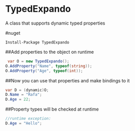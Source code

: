 # TypedExpando
A class that supports dynamic typed properties

#nuget
```
Install-Package TypedExpando
```

##Add properties to the object on runtime
```c#
 var O = new TypedExpando();
O.AddProperty("Name", typeof(string));
O.AddProperty("Age", typeof(int));
```

##Now you can use that properties and make bindings to it
```c#
var D = (dynamic)O;
D.Name = "Rafa";
D.Age = 22;
```

##Property types will be checked at runtime
```c#
//runtime exception: 
D.Age = "Hello";
```
